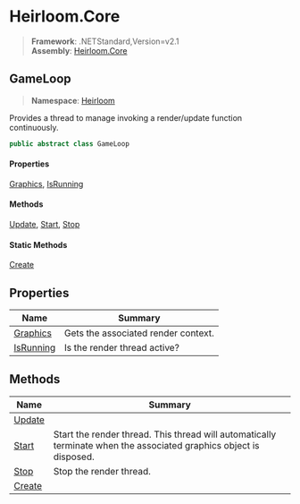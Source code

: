 # Heirloom.Core

> **Framework**: .NETStandard,Version=v2.1  
> **Assembly**: [Heirloom.Core][0]  

## GameLoop

> **Namespace**: [Heirloom][0]  

Provides a thread to manage invoking a render/update function continuously.

```cs
public abstract class GameLoop
```

#### Properties

[Graphics][1], [IsRunning][2]

#### Methods

[Update][3], [Start][4], [Stop][5]

#### Static Methods

[Create][6]

## Properties

| Name           | Summary                             |
|----------------|-------------------------------------|
| [Graphics][1]  | Gets the associated render context. |
| [IsRunning][2] | Is the render thread active?        |

## Methods

| Name        | Summary                                                                                                            |
|-------------|--------------------------------------------------------------------------------------------------------------------|
| [Update][3] |                                                                                                                    |
| [Start][4]  | Start the render thread. This thread will automatically terminate when the associated graphics object is disposed. |
| [Stop][5]   | Stop the render thread.                                                                                            |
| [Create][6] |                                                                                                                    |

[0]: ../Heirloom.Core.md
[1]: Heirloom.GameLoop.Graphics.md
[2]: Heirloom.GameLoop.IsRunning.md
[3]: Heirloom.GameLoop.Update.md
[4]: Heirloom.GameLoop.Start.md
[5]: Heirloom.GameLoop.Stop.md
[6]: Heirloom.GameLoop.Create.md
